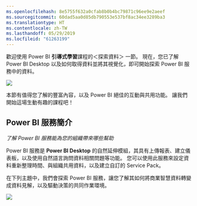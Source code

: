```yaml
---
ms.openlocfilehash: 8e5755f632a0cfab8b0b4bc79871c96ee9e2aeef
ms.sourcegitcommit: 60dad5aa0d85db790553e537bf8ac34ee3289ba3
ms.translationtype: HT
ms.contentlocale: zh-TW
ms.lasthandoff: 05/29/2019
ms.locfileid: "61263199"
---
```

歡迎使用 Power BI **引導式學習**課程的＜探索資料＞  一節。 現在，您已了解 Power BI Desktop 以及如何取得資料並將其視覺化，即可開始探索 Power BI 服務中的資料。

![](media/4-0-intro-power-bi-service/4-0_2.png)

本節有值得您了解的豐富內容，以及 Power BI 絕佳的互動與共用功能。 讓我們開始這場生動有趣的課程吧！

## <a name="introduction-to-the-power-bi-service"></a>Power BI 服務簡介
*了解 Power BI 服務能為您的組織帶來哪些幫助*

Power BI 服務是 **Power BI Desktop** 的自然延伸模組，其具有上傳報表、建立儀表板，以及使用自然語言詢問資料相關問題等功能。 您可以使用此服務來設定資料重新整理時間、與組織共用資料，以及建立自訂的 Service Pack。

在下列主題中，我們會探索 Power BI 服務，讓您了解其如何將商業智慧資料轉變成資料見解，以及驅動決策的共同作業環境。

![](media/4-0-intro-power-bi-service/4-0_1.png)

